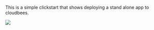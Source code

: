 This is a simple clickstart that shows deploying a stand alone app to cloudbees. 

<a href="https://grandcentral.cloudbees.com/#CB_clickstart=https://raw.github.com/CloudBees-community/simple-war-clickstart/master/clickstart.json"><img src="https://s3.amazonaws.com/cloudbees-downloads/clickstart/clickstart-now.png"/></a>
